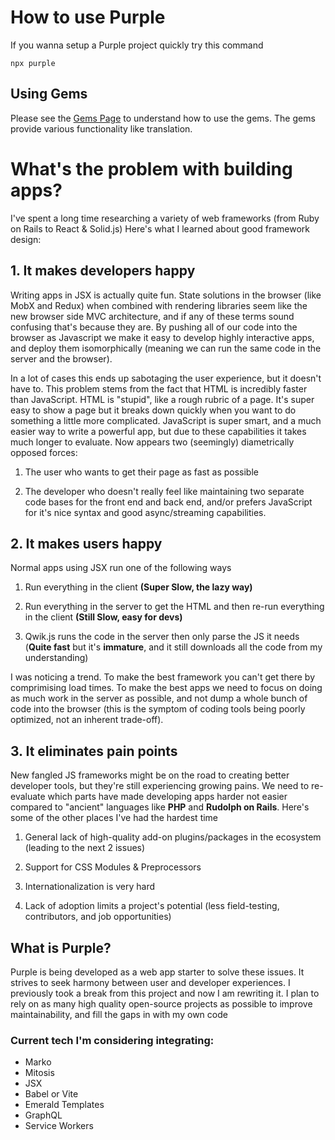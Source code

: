 # How to use Purple
If you wanna setup a Purple project quickly try this command
```
npx purple
```

## Using Gems
Please see the [Gems Page](https://github.com/L1lith/Purple/blob/master/GEMS.md) to understand how to use the gems. The gems provide various functionality like translation.


# What's the problem with building apps?

I've spent a long time researching a variety of web frameworks (from Ruby on Rails to React & Solid.js) Here's what I learned about good framework design:

## 1. It makes developers happy

Writing apps in JSX is actually quite fun. State solutions in the browser (like MobX and Redux) when combined with rendering libraries seem like the new browser side MVC architecture, and if any of these terms sound confusing that's because they are. By pushing all of our code into the browser as Javascript we make it easy to develop highly interactive apps, and deploy them isomorphically (meaning we can run the same code in the server and the browser).

In a lot of cases this ends up sabotaging the user experience, but it doesn't have to. This problem stems from the fact that HTML is incredibly faster than JavaScript. HTML is "stupid", like a rough rubric of a page. It's super easy to show a page but it breaks down quickly when you want to do something a little more complicated. JavaScript is super smart, and a much easier way to write a powerful app, but due to these capabilities it takes much longer to evaluate. Now appears two (seemingly) diametrically opposed forces:

1.  The user who wants to get their page as fast as possible

2.  The developer who doesn't really feel like maintaining two separate code bases for the front end and back end, and/or prefers JavaScript for it's nice syntax and good async/streaming capabilities.

## 2. It makes users happy

Normal apps using JSX run one of the following ways

1.  Run everything in the client **(Super Slow, the lazy way)**

2.  Run everything in the server to get the HTML and then re-run everything in the client **(Still Slow, easy for devs)**

3.  Qwik.js runs the code in the server then only parse the JS it needs (**Quite fast** but it's **immature**, and it still downloads all the code from my understanding)

I was noticing a trend. To make the best framework you can't get there by comprimising load times. To make the best apps we need to focus on doing as much work in the server as possible, and not dump a whole bunch of code into the browser (this is the symptom of coding tools being poorly optimized, not an inherent trade-off).

## 3. It eliminates pain points

New fangled JS frameworks might be on the road to creating better developer tools, but they're still experiencing growing pains. We need to re-evaluate which parts have made developing apps harder not easier compared to "ancient" languages like **PHP** and **Rudolph on Rails**. Here's some of the other places I've had the hardest time

1.  General lack of high-quality add-on plugins/packages in the ecosystem (leading to the next 2 issues)

2.  Support for CSS Modules & Preprocessors

3.  Internationalization is very hard

4.  Lack of adoption limits a project's potential (less field-testing, contributors, and job opportunities)

## What is Purple?

Purple is being developed as a web app starter to solve these issues. It strives to seek harmony between user and developer experiences. I previously took a break from this project and now I am rewriting it. I plan to rely on as many high quality open-source projects as possible to improve maintainability, and fill the gaps in with my own code 

### Current tech I'm considering integrating:
- Marko
- Mitosis
- JSX
- Babel or Vite
- Emerald Templates
- GraphQL
- Service Workers